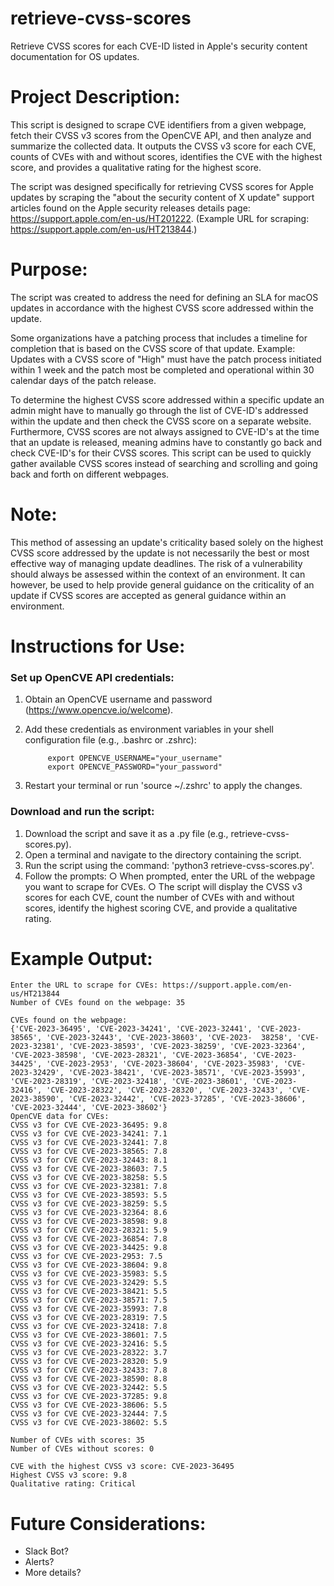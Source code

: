 # retrieve-cvss-scores
Retrieve CVSS scores for each CVE-ID listed in Apple's security content documentation for OS updates.

# Project Description:
This script is designed to scrape CVE identifiers from a given webpage, fetch their CVSS v3 scores from the OpenCVE API, and then analyze and summarize the collected data. It outputs the CVSS v3 score for each CVE, counts of CVEs with and without scores, identifies the CVE with the highest score, and provides a qualitative rating for the highest score.

The script was designed specifically for retrieving CVSS scores for Apple updates by scraping the "about the security content of X update" support articles found on the Apple security releases details page: https://support.apple.com/en-us/HT201222. (Example URL for scraping: https://support.apple.com/en-us/HT213844.)

# Purpose:
The script was created to address the need for defining an SLA for macOS updates in accordance with the highest CVSS score addressed within the update.

Some organizations have a patching process that includes a timeline for completion that is based on the CVSS score of that update. Example: Updates with a CVSS score of "High" must have the patch process initiated within 1 week and the patch most be completed and operational within 30 calendar days of the patch release.

To determine the highest CVSS score addressed within a specific update an admin might have to manually go through the list of CVE-ID's addressed within the update and then check the CVSS score on a separate website. Furthermore, CVSS scores are not always assigned to CVE-ID's at the time that an update is released, meaning admins have to constantly go back and check CVE-ID's for their CVSS scores. This script can be used to quickly gather available CVSS scores instead of searching and scrolling and going back and forth on different webpages.

# Note: 
This method of assessing an update's criticality based solely on the highest CVSS score addressed by the update is not necessarily the best or most effective way of managing update deadlines. The risk of a vulnerability should always be assessed within the context of an environment. It can however, be used to help provide general guidance on the criticality of an update if CVSS scores are accepted as general guidance within an environment.

# Instructions for Use:
### Set up OpenCVE API credentials:
1. Obtain an OpenCVE username and password (https://www.opencve.io/welcome).
2. Add these credentials as environment variables in your shell configuration file (e.g., .bashrc or .zshrc):
		
		    export OPENCVE_USERNAME="your_username"
		    export OPENCVE_PASSWORD="your_password"
		
3. Restart your terminal or run 'source ~/.zshrc' to apply the changes.
### Download and run the script:
1. Download the script and save it as a .py file (e.g., retrieve-cvss-scores.py).
2. Open a terminal and navigate to the directory containing the script.
3. Run the script using the command:
   			'python3 retrieve-cvss-scores.py'.
5. Follow the prompts:
	○ When prompted, enter the URL of the webpage you want to scrape for CVEs.
	○ The script will display the CVSS v3 scores for each CVE, count the number of CVEs with and without scores, 		identify the highest scoring CVE, and provide a qualitative rating.

# Example Output:
    Enter the URL to scrape for CVEs: https://support.apple.com/en-us/HT213844
    Number of CVEs found on the webpage: 35
    
    CVEs found on the webpage:
    {'CVE-2023-36495', 'CVE-2023-34241', 'CVE-2023-32441', 'CVE-2023-38565', 'CVE-2023-32443', 'CVE-2023-38603', 'CVE-2023-  38258', 'CVE-2023-32381', 'CVE-2023-38593', 'CVE-2023-38259', 'CVE-2023-32364', 'CVE-2023-38598', 'CVE-2023-28321', 'CVE-2023-36854', 'CVE-2023-34425', 'CVE-2023-2953', 'CVE-2023-38604', 'CVE-2023-35983', 'CVE-2023-32429', 'CVE-2023-38421', 'CVE-2023-38571', 'CVE-2023-35993', 'CVE-2023-28319', 'CVE-2023-32418', 'CVE-2023-38601', 'CVE-2023-32416', 'CVE-2023-28322', 'CVE-2023-28320', 'CVE-2023-32433', 'CVE-2023-38590', 'CVE-2023-32442', 'CVE-2023-37285', 'CVE-2023-38606', 'CVE-2023-32444', 'CVE-2023-38602'}
    OpenCVE data for CVEs:
    CVSS v3 for CVE CVE-2023-36495: 9.8
    CVSS v3 for CVE CVE-2023-34241: 7.1
    CVSS v3 for CVE CVE-2023-32441: 7.8
    CVSS v3 for CVE CVE-2023-38565: 7.8
    CVSS v3 for CVE CVE-2023-32443: 8.1
    CVSS v3 for CVE CVE-2023-38603: 7.5
    CVSS v3 for CVE CVE-2023-38258: 5.5
    CVSS v3 for CVE CVE-2023-32381: 7.8
    CVSS v3 for CVE CVE-2023-38593: 5.5
    CVSS v3 for CVE CVE-2023-38259: 5.5
    CVSS v3 for CVE CVE-2023-32364: 8.6
    CVSS v3 for CVE CVE-2023-38598: 9.8
    CVSS v3 for CVE CVE-2023-28321: 5.9
    CVSS v3 for CVE CVE-2023-36854: 7.8
    CVSS v3 for CVE CVE-2023-34425: 9.8
    CVSS v3 for CVE CVE-2023-2953: 7.5
    CVSS v3 for CVE CVE-2023-38604: 9.8
    CVSS v3 for CVE CVE-2023-35983: 5.5
    CVSS v3 for CVE CVE-2023-32429: 5.5
    CVSS v3 for CVE CVE-2023-38421: 5.5
    CVSS v3 for CVE CVE-2023-38571: 7.5
    CVSS v3 for CVE CVE-2023-35993: 7.8
    CVSS v3 for CVE CVE-2023-28319: 7.5
    CVSS v3 for CVE CVE-2023-32418: 7.8
    CVSS v3 for CVE CVE-2023-38601: 7.5
    CVSS v3 for CVE CVE-2023-32416: 5.5
    CVSS v3 for CVE CVE-2023-28322: 3.7
    CVSS v3 for CVE CVE-2023-28320: 5.9
    CVSS v3 for CVE CVE-2023-32433: 7.8
    CVSS v3 for CVE CVE-2023-38590: 8.8
    CVSS v3 for CVE CVE-2023-32442: 5.5
    CVSS v3 for CVE CVE-2023-37285: 9.8
    CVSS v3 for CVE CVE-2023-38606: 5.5
    CVSS v3 for CVE CVE-2023-32444: 7.5
    CVSS v3 for CVE CVE-2023-38602: 5.5
    
    Number of CVEs with scores: 35
    Number of CVEs without scores: 0
    
    CVE with the highest CVSS v3 score: CVE-2023-36495
    Highest CVSS v3 score: 9.8
    Qualitative rating: Critical

# Future Considerations:
- Slack Bot?
- Alerts?
- More details?
